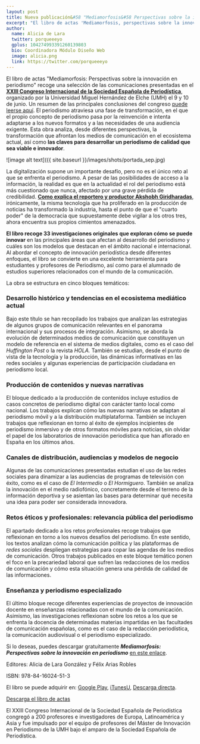 ```yaml
---
layout: post
title: Nueva publicación&#58 "Mediamorfosis&#58 Perspectivas sobre la innovación en periodismo"
excerpt: "El libro de actas 'Mediamorfosis, perspectivas sobre la innovación en periodismo' recoge una selección de las comunicaciones presentadas en el XXIII Congreso Internacional de la Sociedad Española de Periodística, organizado por la Universidad Miguel Hernández de Elche el 9 y 10 de junio. Un resumen de las principales conclusiones del congreso puede leerse aquí. El periodismo atraviesa una fase de transformación, en el que el propio concepto de periodismo pasa por la reinvención e intenta adaptarse a los nuevos formatos y a las necesidades de una audiencia exigente. Esta obra analiza, desde diferentes perspectivas, la transformación que afrontan los medios de comunicación en el ecosistema actual, así como las claves para desarrollar un periodismo de calidad que sea viable e innovador."
author:
  name: Alicia de Lara
  twitter: porqueeeyo
  gplus: 104274993391260139803 
  bio: Coordinadora Módulo Diseño Web
  image: alicia.png
  link: https://twitter.com/porqueeeyo
---
```

El libro de actas "Mediamorfosis: Perspectivas sobre la innovación en periodismo" recoge una selección de las comunicaciones presentadas en el **[XXIII Congreso Internacional de la Sociedad Española de Periodística](http://sep2017.umh.es/)**, organizado por la Universidad Miguel Hernández de Elche (UMH) el 9 y 10 de junio. Un resumen de las principales conclusiones del congreso [puede leerse aquí](http://mip.umh.es/blog/2017/06/16/diez-claves-congreso-sep-umh/). El periodismo atraviesa una fase de transformación, en el que el propio concepto de periodismo pasa por la reinvención e intenta adaptarse a los nuevos formatos y a las necesidades de una audiencia exigente. Esta obra analiza, desde diferentes perspectivas, la transformación que afrontan los medios de comunicación en el ecosistema actual, así como **las claves para desarrollar un periodismo de calidad que sea viable e innovador**.

![image alt text]({{ site.baseurl }}/images/shots/portada_sep.jpg)

La digitalización supone un importante desafío, pero no es el único reto al que se enfrenta el periodismo. A pesar de las posibilidades de acceso a la información, la realidad es que en la actualidad el rol del periodismo está más cuestionado que nunca, afectado por una grave pérdida de credibilidad. **[Como explica el reportero y productor Akshobh Giridharadas](https://www.youtube.com/watch?v=Pcl4nH7xBKk)**, irónicamente, la misma tecnología que ha proliferado en la producción de noticias ha transformado la industria, hasta el punto de que el "cuarto poder" de la democracia que supuestamente debe vigilar a los otros tres, ahora encuentra sus propios cimientos amenazados.

**El libro recoge 33 investigaciones originales que exploran cómo se puede innovar** en las principales áreas que afectan al desarrollo del periodismo y cuáles son los modelos que destacan en el ámbito nacional e internacional. Al abordar el concepto de innovación periodística desde diferentes enfoques, el libro se convierte en una excelente herramienta para estudiantes y profesores de Periodismo, así como para el alumnado de estudios superiores relacionados con el mundo de la comunicación. 

La obra se estructura en cinco bloques temáticos:

### Desarrollo histórico y tendencias en el ecosistema mediático actual

Bajo este título se han recopilado los trabajos que analizan las estrategias de algunos grupos de comunicación relevantes en el panorama internacional y sus procesos de integración. Asimismo, se aborda la evolución de determinados medios de comunicación que constituyen un modelo de referencia en el sistema de medios digitales, como es el caso del  *Huffington Post* o la revista *HOLA.* También se estudian, desde el punto de vista de la tecnología y la producción, las dinámicas informativas en las redes sociales y algunas experiencias de participación ciudadana en periodismo local.

### Producción de contenidos y nuevas narrativas

El bloque dedicado a la producción de contenidos incluye estudios de casos concretos de periodismo digital con carácter tanto local como nacional. Los trabajos explican cómo las nuevas narrativas se adaptan al periodismo móvil y a la distribución multiplataforma. También se incluyen trabajos que reflexionan en torno al éxito de ejemplos incipientes de periodismo inmersivo y de otros formatos móviles para noticias, sin olvidar el papel de los laboratorios de innovación periodística que han aflorado en España en los últimos años.

### Canales de distribución, audiencias y modelos de negocio

Algunas de las comunicaciones presentadas estudian el uso de las redes sociales para dinamizar a las audiencias de programas de televisión con éxito, como es el caso de *El Intermedio* o *El Hormiguero*. También se analiza la innovación en el medio radiofónico, concretamente desde el terreno de la información deportiva y se asientan las bases para determinar qué necesita una idea para poder ser considerada innovadora.

### Retos éticos y profesionales: relevancia pública del periodismo

El apartado dedicado a los retos profesionales recoge trabajos que reflexionan en torno a los nuevos desafíos del periodismo. En este sentido, los textos analizan cómo la comunicación política y las plataformas de *redes sociales* despliegan estrategias para copar las agendas de los medios de comunicación. Otros trabajos publicados en este bloque temático ponen el foco en la precariedad laboral que sufren las redacciones de los medios de comunicación y cómo esta situación genera una pérdida de calidad de las informaciones.

### Enseñanza y periodismo especializado

El último bloque recoge diferentes experiencias de proyectos de innovación docente en enseñanzas relacionadas con el mundo de la comunicación. Asimismo, las investigaciones reflexionan sobre los retos a los que se enfrenta la docencia de determinadas materias impartidas en las facultades de comunicación españolas, como es el caso de la redacción periodística, la comunicación audiovisual o el periodismo especializado.

Si lo deseas, puedes descargar gratuitamente **_Mediamorfosis: Perspectivas sobre la innovación en periodismo_** [en este enlace](http://editorial.edu.umh.es/2017/11/27/mediamorfosis-perspectivas-sobre-la-innovacion-en-periodismo-2/).

Editores: Alicia de Lara González y Félix Arias Robles

ISBN: 978-84-16024-51-3

El libro se puede adquirir en: [Google Play](https://play.google.com/store/books/details?id=AKo_DwAAQBAJ), [iTunesU](https://itunes.apple.com/es/course/id1317684917?l=es), [Descarga directa](https://goo.gl/7nXzLx).

<a href="http://editorial.edu.umh.es/2017/11/27/mediamorfosis-perspectivas-sobre-la-innovacion-en-periodismo-2/" class="btn btn-success btn-lg m-b-1"><i class="fa fa-download"></i> Descarga el libro de actas</a>

El XXIII Congreso Internacional de la Sociedad Española de Periodística congregó a 200 profesores e investigadores de Europa, Latinoamérica y Asia y fue impulsado por el equipo de profesores del Máster de Innovación en Periodismo de la UMH bajo el amparo de la Sociedad Española de Periodística. 